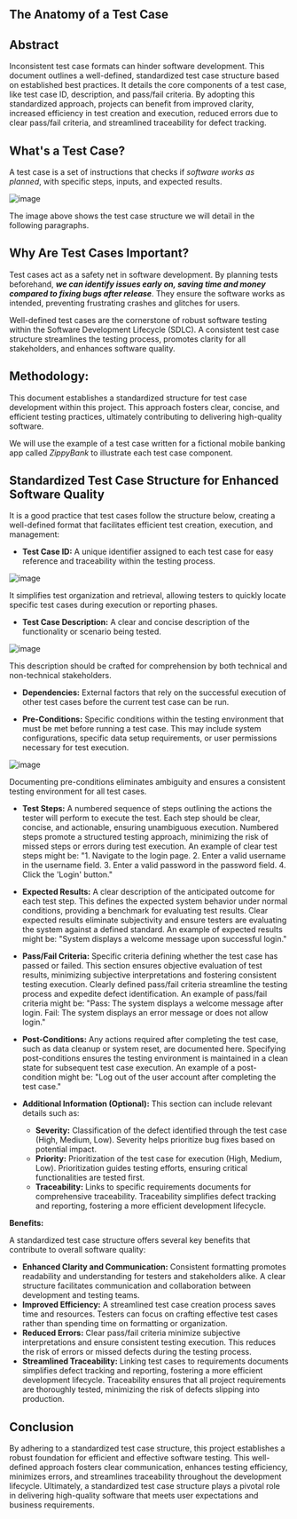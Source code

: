 ## The Anatomy of a Test Case

## Abstract

Inconsistent test case formats can hinder software development. This document outlines a well-defined, standardized test case structure based on established best practices. It details the core components of a test case, like test case ID, description, and pass/fail criteria. By adopting this standardized approach, projects can benefit from improved clarity, increased efficiency in test creation and execution, reduced errors due to clear pass/fail criteria, and streamlined traceability for defect tracking.

## What's a Test Case?
A test case is a set of instructions that checks if *software works as planned*, with specific steps, inputs, and expected results.

![image](https://github.com/amandaestevez/softwareqa/assets/123298275/6b31b196-8028-4603-8ff1-afb3145fff9c)

The image above shows the test case structure we will detail in the following paragraphs.

## Why Are Test Cases Important?
Test cases act as a safety net in software development. By planning tests beforehand, ***we can identify issues early on, saving time and money compared to fixing bugs after release***. They ensure the software works as intended, preventing frustrating crashes and glitches for users.

Well-defined test cases are the cornerstone of robust software testing within the Software Development Lifecycle (SDLC).  A consistent test case structure streamlines the testing process, promotes clarity for all stakeholders, and enhances software quality. 

## Methodology:

This document establishes a standardized structure for test case development within this project. This approach fosters clear, concise, and efficient testing practices, ultimately contributing to delivering high-quality software. 

We will use the example of a test case written for a fictional mobile banking app called *ZippyBank* to illustrate each test case component.

## Standardized Test Case Structure for Enhanced Software Quality
It is a good practice that test cases follow the structure below, creating a well-defined format that facilitates efficient test creation, execution, and management:

* **Test Case ID:**  A unique identifier assigned to each test case for easy reference and traceability within the testing process. 

![image](https://github.com/amandaestevez/softwareqa/assets/123298275/4554f43a-57a1-4e71-b504-2ed0a3ea0d34)

 It simplifies test organization and retrieval, allowing testers to quickly locate specific test cases during execution or reporting phases.

* **Test Case Description:**  A clear and concise description of the functionality or scenario being tested.

![image](https://github.com/amandaestevez/softwareqa/assets/123298275/fb0f28f6-f4ce-4acd-bb25-f8bd0c8c2c29)

This description should be crafted for comprehension by both technical and non-technical stakeholders.

* **Dependencies:** External factors that rely on the successful execution of other test cases before the current test case can be run. 

* **Pre-Conditions:**  Specific conditions within the testing environment that must be met before running a test case. This may include system configurations, specific data setup requirements, or user permissions necessary for test execution.

![image](https://github.com/amandaestevez/softwareqa/assets/123298275/b2a6be98-b6f3-419d-96f7-4e6500fedbbe)

Documenting pre-conditions eliminates ambiguity and ensures a consistent testing environment for all test cases. 

* **Test Steps:**  A numbered sequence of steps outlining the actions the tester will perform to execute the test.  Each step should be clear, concise, and actionable, ensuring unambiguous execution.  Numbered steps promote a structured testing approach, minimizing the risk of missed steps or errors during test execution.  An example of clear test steps might be: "1. Navigate to the login page. 2. Enter a valid username in the username field. 3. Enter a valid password in the password field. 4. Click the 'Login' button."

* **Expected Results:**  A clear description of the anticipated outcome for each test step.  This defines the expected system behavior under normal conditions, providing a benchmark for evaluating test results.  Clear expected results eliminate subjectivity and ensure testers are evaluating the system against a defined standard.  An example of expected results might be: "System displays a welcome message upon successful login."

* **Pass/Fail Criteria:**  Specific criteria defining whether the test case has passed or failed.  This section ensures objective evaluation of test results, minimizing subjective interpretations and fostering consistent testing execution.  Clearly defined pass/fail criteria streamline the testing process and expedite defect identification.  An example of pass/fail criteria might be: "Pass: The system displays a welcome message after login. Fail: The system displays an error message or does not allow login."

* **Post-Conditions:**  Any actions required after completing the test case, such as data cleanup or system reset, are documented here.  Specifying post-conditions ensures the testing environment is maintained in a clean state for subsequent test case execution.  An example of a post-condition might be: "Log out of the user account after completing the test case."

* **Additional Information (Optional):**  This section can include relevant details such as:

    * **Severity:**  Classification of the defect identified through the test case (High, Medium, Low).  Severity helps prioritize bug fixes based on potential impact.
    * **Priority:**  Prioritization of the test case for execution (High, Medium, Low).  Prioritization guides testing efforts, ensuring critical functionalities are tested first. 
    * **Traceability:**  Links to specific requirements documents for comprehensive traceability.  Traceability simplifies defect tracking and reporting, fostering a more efficient development lifecycle.

**Benefits:**

A standardized test case structure offers several key benefits that contribute to overall software quality:

* **Enhanced Clarity and Communication:**  Consistent formatting promotes readability and understanding for testers and stakeholders alike.  A clear structure facilitates communication and collaboration between development and testing teams.
* **Improved Efficiency:**  A streamlined test case creation process saves time and resources.  Testers can focus on crafting effective test cases rather than spending time on formatting or organization.
* **Reduced Errors:**  Clear pass/fail criteria minimize subjective interpretations and ensure consistent testing execution.  This reduces the risk of errors or missed defects during the testing process.
* **Streamlined Traceability:**  Linking test cases to requirements documents simplifies defect tracking and reporting, fostering a more efficient development lifecycle.  Traceability ensures that all project requirements are thoroughly tested, minimizing the risk of defects slipping into production.

## Conclusion

By adhering to a standardized test case structure, this project establishes a robust foundation for efficient and effective software testing.  This well-defined approach fosters clear communication, enhances testing efficiency, minimizes errors, and streamlines traceability throughout the development lifecycle.  Ultimately, a standardized test case structure plays a pivotal role in delivering high-quality software that meets user expectations and business requirements.
